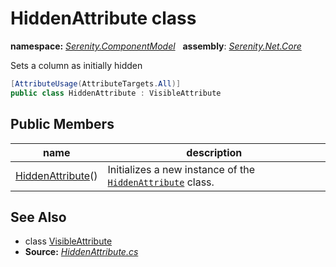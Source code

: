 # HiddenAttribute class
**namespace:** *[Serenity.ComponentModel](../README.md#serenity.componentmodel-namespace)*   **assembly**: *[Serenity.Net.Core](../README.md)*

Sets a column as initially hidden

```csharp
[AttributeUsage(AttributeTargets.All)]
public class HiddenAttribute : VisibleAttribute
```

## Public Members

| name | description |
| --- | --- |
| [HiddenAttribute](HiddenAttribute/HiddenAttribute.md)() | Initializes a new instance of the [`HiddenAttribute`](HiddenAttribute.md) class. |

## See Also

* class [VisibleAttribute](VisibleAttribute.md)
* **Source:** *[HiddenAttribute.cs](https://github.com/serenity-is/Serenity/blob/master/src/Serenity.Net.Core/ComponentModel/Common/HiddenAttribute.cs)*